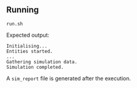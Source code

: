 ## Running

```
run.sh
```

Expected output:

```
Initialising...
Entities started.
...
Gathering simulation data.
Simulation completed.
```

A `sim_report` file is generated after the execution.

